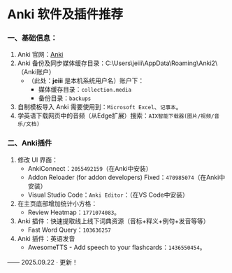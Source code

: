 # Anki 软件及插件推荐

### 一、基础信息：

1. Anki 官网：[Anki](https://apps.ankiweb.net/) 
2. Anki 备份及同步媒体缓存目录：C:\Users\jeiii\AppData\Roaming\Anki2\（Anki账户）
   - （此处：**jeiii** 是本机系统用户名）账户下：
     - 媒体缓存目录：`collection.media` 
     - 备份目录：`backups` 
3. 自制模板导入 Anki 需要使用到：`Microsoft Excel`、`记事本`。
4. 学英语下载网页中的音频（从Edge扩展）搜索：`AIX智能下载器(图片/视频/音乐/文档)` 

### 二、Anki插件

1. 修改 UI 界面：
   - AnkiConnect：`2055492159`（在Anki中安装）
   - Addon Reloader (for addon developers) Fixed：`470985074`（在Anki中安装）
   - Visual Studio Code：`Anki Editor`：（在VS Code中安装）
2. 在主页底部增加统计小方格：
   - Review Heatmap：`1771074083`。
3. Anki 插件：快速提取线上线下词典资源（音标+释义+例句+发音等等）
   - Fast Word Query：`103636257`
4. Anki 插件：英语发音
   - AwesomeTTS - Add speech to your flashcards：`1436550454`。



—— 2025.09.22 · 更新！